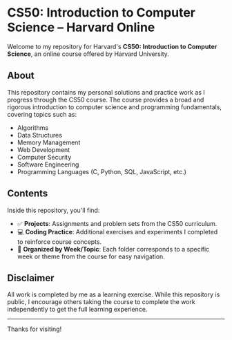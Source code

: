 # CS50: Introduction to Computer Science – Harvard Online

Welcome to my repository for Harvard's **CS50: Introduction to Computer Science**, an online course offered by Harvard University.

## About

This repository contains my personal solutions and practice work as I progress through the CS50 course. The course provides a broad and rigorous introduction to computer science and programming fundamentals, covering topics such as:

- Algorithms
- Data Structures
- Memory Management
- Web Development
- Computer Security
- Software Engineering
- Programming Languages (C, Python, SQL, JavaScript, etc.)

## Contents

Inside this repository, you'll find:

- ✅ **Projects**: Assignments and problem sets from the CS50 curriculum.
- 💻 **Coding Practice**: Additional exercises and experiments I completed to reinforce course concepts.
- 📁 **Organized by Week/Topic**: Each folder corresponds to a specific week or theme from the course for easy navigation.

## Disclaimer

All work is completed by me as a learning exercise. While this repository is public, I encourage others taking the course to complete the work independently to get the full learning experience.

---

Thanks for visiting!